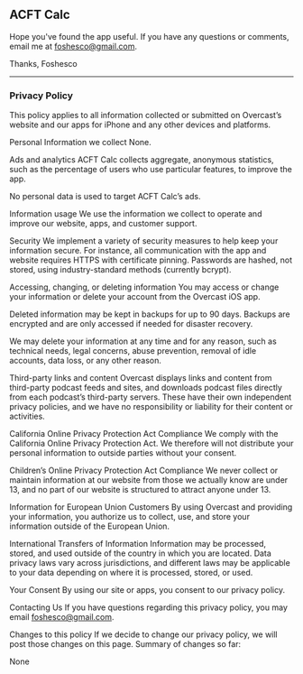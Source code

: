 <h2>ACFT Calc</h2>

Hope you've found the app useful. If you have any questions or comments, email me at foshesco@gmail.com.

Thanks,
Foshesco




----------------------------------------------------------------------------------------------------------------------------------------





<h3>Privacy Policy</h3>

This policy applies to all information collected or submitted on Overcast’s website and our apps for iPhone and any other devices and platforms.

Personal Information we collect
None.

Ads and analytics
ACFT Calc collects aggregate, anonymous statistics, such as the percentage of users who use particular features, to improve the app.

No personal data is used to target ACFT Calc’s ads.

Information usage
We use the information we collect to operate and improve our website, apps, and customer support.

Security
We implement a variety of security measures to help keep your information secure. For instance, all communication with the app and website requires HTTPS with certificate pinning. Passwords are hashed, not stored, using industry-standard methods (currently bcrypt).

Accessing, changing, or deleting information
You may access or change your information or delete your account from the Overcast iOS app.

Deleted information may be kept in backups for up to 90 days. Backups are encrypted and are only accessed if needed for disaster recovery.

We may delete your information at any time and for any reason, such as technical needs, legal concerns, abuse prevention, removal of idle accounts, data loss, or any other reason.

Third-party links and content
Overcast displays links and content from third-party podcast feeds and sites, and downloads podcast files directly from each podcast’s third-party servers. These have their own independent privacy policies, and we have no responsibility or liability for their content or activities.

California Online Privacy Protection Act Compliance
We comply with the California Online Privacy Protection Act. We therefore will not distribute your personal information to outside parties without your consent.

Children’s Online Privacy Protection Act Compliance
We never collect or maintain information at our website from those we actually know are under 13, and no part of our website is structured to attract anyone under 13.

Information for European Union Customers
By using Overcast and providing your information, you authorize us to collect, use, and store your information outside of the European Union.

International Transfers of Information
Information may be processed, stored, and used outside of the country in which you are located. Data privacy laws vary across jurisdictions, and different laws may be applicable to your data depending on where it is processed, stored, or used.

Your Consent
By using our site or apps, you consent to our privacy policy.

Contacting Us
If you have questions regarding this privacy policy, you may email foshesco@gmail.com.

Changes to this policy
If we decide to change our privacy policy, we will post those changes on this page. Summary of changes so far:

None


